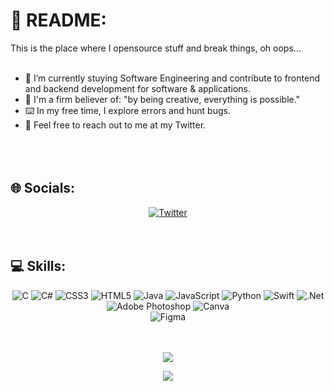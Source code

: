 # :doughnut: README:

<div id="About">

This is the place where I opensource stuff and break things, oh oops...
<br><br>
- :notebook:	 I’m currently stuying Software Engineering and contribute to frontend and backend development for software & applications.   
- :dna:	 I'm a firm believer of: "by being creative, everything is possible."   
- :keyboard:	 In my free time, I explore errors and hunt bugs.   
- :speech_balloon:	 Feel free to reach out to me at my Twitter.   
<br><br><br>

</div>



## :globe_with_meridians:	 Socials:

<div id="Socials" align="center">
  
[![Twitter](https://img.shields.io/badge/Twitter-%231DA1F2.svg?logo=Twitter&logoColor=white)](https://twitter.com/GinoGit) 
<br><br><br>

</div>



## :computer:	 Skills:

<div id="Skills" align="center">
  
![C](https://img.shields.io/badge/c-%2300599C.svg?style=flat&logo=c&logoColor=white) 
![C#](https://img.shields.io/badge/c%23-%23239120.svg?style=flat&logo=c-sharp&logoColor=white) 
![CSS3](https://img.shields.io/badge/css3-%231572B6.svg?style=flat&logo=css3&logoColor=white) 
![HTML5](https://img.shields.io/badge/html5-%23E34F26.svg?style=flat&logo=html5&logoColor=white) 
![Java](https://img.shields.io/badge/java-%23ED8B00.svg?style=flat&logo=java&logoColor=white) 
![JavaScript](https://img.shields.io/badge/javascript-%23323330.svg?style=flat&logo=javascript&logoColor=%23F7DF1E) 
![Python](https://img.shields.io/badge/python-3670A0?style=flat&logo=python&logoColor=ffdd54) 
![Swift](https://img.shields.io/badge/swift-F54A2A?style=flat&logo=swift&logoColor=white) 
![.Net](https://img.shields.io/badge/.NET-5C2D91?style=flat&logo=.net&logoColor=white) 
![Adobe Photoshop](https://img.shields.io/badge/adobephotoshop-%2331A8FF.svg?style=flat&logo=adobephotoshop&logoColor=white) 
![Canva](https://img.shields.io/badge/Canva-%2300C4CC.svg?style=flat&logo=Canva&logoColor=white) 	
![Figma](https://img.shields.io/badge/figma-%23F24E1E.svg?style=flat&logo=figma&logoColor=white)
<br><br><br>

</div>



<div id="Inspiration" align="center">

![](https://quotes-github-readme.vercel.app/api?type=horizontal&theme=light)

</div>
 
 
 
<div id="Counter" align="center">
  
[![](https://visitcount.itsvg.in/api?id=GinoGits&icon=5&color=12)](https://visitcount.itsvg.in)
<br><br><br>

</div>
